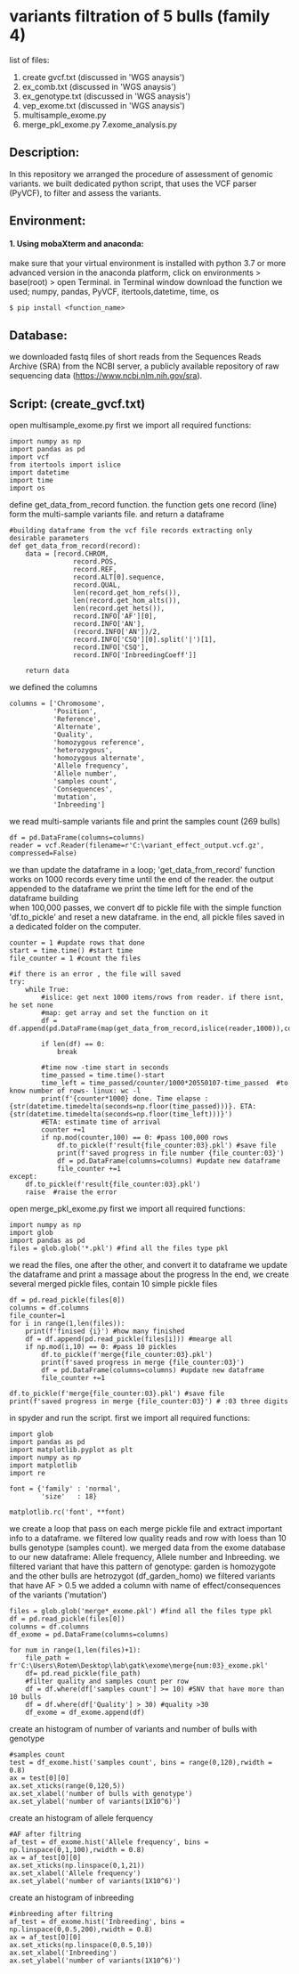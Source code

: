 # variants filtration of 5 bulls (family 4)

list of files:
1. create gvcf.txt (discussed in 'WGS anaysis')
2. ex_comb.txt (discussed in 'WGS anaysis')
3. ex_genotype.txt (discussed in 'WGS anaysis')
4. vep_exome.txt (discussed in 'WGS anaysis')
5. multisample_exome.py
6. merge_pkl_exome.py
7.exome_analysis.py

## Description:
In this repository we arranged the procedure of assessment of genomic variants.
we built dedicated python script, that uses the VCF parser (PyVCF), to filter and assess the variants. 

## Environment:
#### 1. Using mobaXterm and anaconda:
make sure that your virtual environment is installed with python 3.7 or more advanced version
in the anaconda platform, click on environments > base(root) > open Terminal.
in Terminal window download the function we used; numpy, pandas, PyVCF, itertools,datetime, time, os
```
$ pip install <function_name> 
```

## Database:
we downloaded fastq files of short reads from the Sequences Reads Archive (SRA) from the NCBI server,
a publicly available repository of raw sequencing data (https://www.ncbi.nlm.nih.gov/sra). 

## Script: (create_gvcf.txt)
open multisample_exome.py
first we import all required functions:

```
import numpy as np
import pandas as pd
import vcf
from itertools import islice
import datetime
import time
import os
```

define get_data_from_record function. the function gets one record (line) form the multi-sample variants file.
and return a dataframe

```
#building dataframe from the vcf file records extracting only desirable parameters
def get_data_from_record(record):
    data = [record.CHROM,
                record.POS,
                record.REF,
                record.ALT[0].sequence,
                record.QUAL,
                len(record.get_hom_refs()),
                len(record.get_hom_alts()),
                len(record.get_hets()),
                record.INFO['AF'][0],
                record.INFO['AN'],
                (record.INFO['AN'])/2,
                record.INFO['CSQ'][0].split('|')[1],
                record.INFO['CSQ'],
                record.INFO['InbreedingCoeff']]

    return data
```

we defined the columns  

```
columns = ['Chromosome',
           'Position',
           'Reference',
           'Alternate',
           'Quality',
           'homozygous reference',
           'heterozygous',
           'homozygous alternate',
           'Allele frequency',
           'Allele number',
           'samples count',
           'Consequences',
           'mutation',
           'Inbreeding']

```

we read multi-sample variants file 
and print the samples count (269 bulls)

```
df = pd.DataFrame(columns=columns)
reader = vcf.Reader(filename=r'C:\variant_effect_output.vcf.gz', compressed=False)
```

we than update the dataframe in a loop; 'get_data_from_record' function works on 1000 records every time
until the end of the reader. the output appended to the dataframe
we print the time left for the end of the dataframe building  
when 100,000 passes, we convert df to pickle file with the simple function 'df.to_pickle'
and reset a new dataframe.
in the end, all pickle files saved in a dedicated folder on the computer.

```
counter = 1 #update rows that done
start = time.time() #start time
file_counter = 1 #count the files

#if there is an error , the file will saved
try:
    while True:         
        #islice: get next 1000 items/rows from reader. if there isnt, he set none
        #map: get array and set the function on it
        df = df.append(pd.DataFrame(map(get_data_from_record,islice(reader,1000)),columns=columns)) 
        
        if len(df) == 0:
            break
        
        #time now -time start in seconds
        time_passed = time.time()-start
        time_left = time_passed/counter/1000*20550107-time_passed  #to know number of rows- linux: wc -l
        print(f'{counter*1000} done. Time elapse : {str(datetime.timedelta(seconds=np.floor(time_passed)))}. ETA: {str(datetime.timedelta(seconds=np.floor(time_left)))}')
        #ETA: estimate time of arrival
        counter +=1
        if np.mod(counter,100) == 0: #pass 100,000 rows
            df.to_pickle(f'result{file_counter:03}.pkl') #save file           
            print(f'saved progress in file number {file_counter:03}')
            df = pd.DataFrame(columns=columns) #update new dataframe
            file_counter +=1
except:
    df.to_pickle(f'result{file_counter:03}.pkl')
    raise  #raise the error
```

open merge_pkl_exome.py
first we import all required functions:

```
import numpy as np
import glob 
import pandas as pd
files = glob.glob('*.pkl') #find all the files type pkl
```
we read the files, one after the other, and convert it to dataframe
we update the dataframe and print a massage about the progress
In the end, we create several merged pickle files, contain 10 simple pickle files

```
df = pd.read_pickle(files[0])
columns = df.columns
file_counter=1
for i in range(1,len(files)):
    print(f'finised {i}') #how many finished
    df = df.append(pd.read_pickle(files[i])) #mearge all
    if np.mod(i,10) == 0: #pass 10 pickles
        df.to_pickle(f'merge{file_counter:03}.pkl')            
        print(f'saved progress in merge {file_counter:03}')
        df = pd.DataFrame(columns=columns) #update new dataframe
        file_counter +=1

df.to_pickle(f'merge{file_counter:03}.pkl') #save file           
print(f'saved progress in merge {file_counter:03}') # :03 three digits
```

in spyder and run the script.
first we import all required functions:

```
import glob 
import pandas as pd
import matplotlib.pyplot as plt
import numpy as np
import matplotlib
import re

font = {'family' : 'normal',
        'size'   : 18}

matplotlib.rc('font', **font)
```

we create a loop that pass on each merge pickle file and extract important info to a dataframe.
we filtered low quality reads and row with loess than 10 bulls genotype (samples count).
we merged data from the exome database to our new dataframe: Allele frequency, Allele number and Inbreeding.
we filtered variant that have this pattern of genotype: garden is homozygote and the other bulls are hetrozygot (df_garden_homo)
we filtered variants that have AF > 0.5
we added a column with name of effect/consequences of the variants ('mutation')


```
files = glob.glob('merge*_exome.pkl') #find all the files type pkl
df = pd.read_pickle(files[0])
columns = df.columns
df_exome = pd.DataFrame(columns=columns)

for num in range(1,len(files)+1):
    file_path = fr'C:\Users\Rotem\Desktop\lab\gatk\exome\merge{num:03}_exome.pkl'
    df= pd.read_pickle(file_path)
    #filter quality and samples count per row
    df = df.where(df['samples count'] >= 10) #SNV that have more than 10 bulls
    df = df.where(df['Quality'] > 30) #quality >30
    df_exome = df_exome.append(df)
```    

create an histogram of number of variants and number of bulls with genotype

```   
#samples count
test = df_exome.hist('samples count', bins = range(0,120),rwidth = 0.8)
ax = test[0][0]
ax.set_xticks(range(0,120,5))
ax.set_xlabel('number of bulls with genotype')
ax.set_ylabel('number of variants(1X10^6)')
```   

create an histogram of allele ferquency

```   
#AF after filtring
af_test = df_exome.hist('Allele frequency', bins = np.linspace(0,1,100),rwidth = 0.8)
ax = af_test[0][0]
ax.set_xticks(np.linspace(0,1,21))
ax.set_xlabel('Allele frequency')
ax.set_ylabel('number of variants(1X10^6)')
```

create an histogram of inbreeding 

``` 
#inbreeding after filtring
af_test = df_exome.hist('Inbreeding', bins = np.linspace(0,0.5,200),rwidth = 0.8)
ax = af_test[0][0]
ax.set_xticks(np.linspace(0,0.5,10))
ax.set_xlabel('Inbreeding')
ax.set_ylabel('number of variants(1X10^6)')
```   
